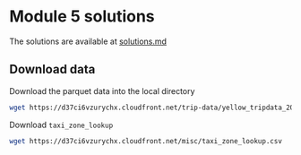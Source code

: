 # Module 5 solutions

The solutions are available at [solutions.md](./solutions.md)

## Download data

Download the parquet data into the local directory

```bash
wget https://d37ci6vzurychx.cloudfront.net/trip-data/yellow_tripdata_2024-10.parquet
```

Download `taxi_zone_lookup`

```bash
wget https://d37ci6vzurychx.cloudfront.net/misc/taxi_zone_lookup.csv
```
